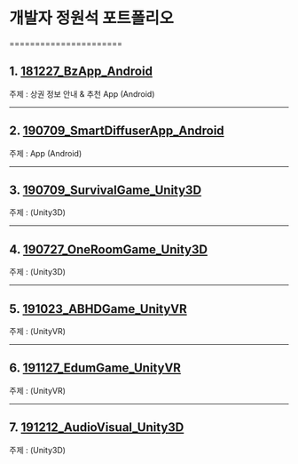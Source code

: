 # 개발자 정원석 포트폴리오
======================

## 1. [**181227_BzApp_Android**](https://github.com/Jeongwonseok/181227_BzApp_Android.git)
주제 : 상권 정보 안내 & 추천 App (Android)

****
## 2. [**190709_SmartDiffuserApp_Android**](https://github.com/Jeongwonseok/181227_BzApp_Android.git)
주제 :  App (Android)

****
## 3. [**190709_SurvivalGame_Unity3D**](https://github.com/Jeongwonseok/181227_BzApp_Android.git)
주제 :  (Unity3D)

****
## 4. [**190727_OneRoomGame_Unity3D**](https://github.com/Jeongwonseok/181227_BzApp_Android.git)
주제 :  (Unity3D)

****
## 5. [**191023_ABHDGame_UnityVR**](https://github.com/Jeongwonseok/181227_BzApp_Android.git)
주제 :  (UnityVR)

****
## 6. [**191127_EdumGame_UnityVR**](https://github.com/Jeongwonseok/181227_BzApp_Android.git)
주제 :  (UnityVR)

****
## 7. [**191212_AudioVisual_Unity3D**](https://github.com/Jeongwonseok/181227_BzApp_Android.git)
주제 :  (Unity3D)

